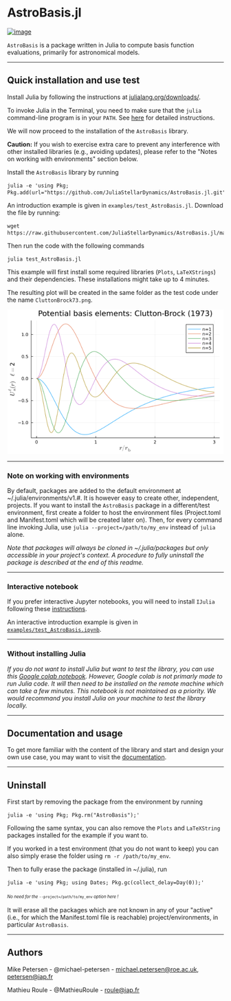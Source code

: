 
# AstroBasis.jl

[![image](https://github.com/JuliaStellarDynamics/AstroBasis.jl/actions/workflows/documentation.yml/badge.svg?branch=documentation)](https://juliastellardynamics.github.io/AstroBasis.jl/)

`AstroBasis` is a package written in Julia to compute basis function evaluations, primarily for astronomical models.

---
## Quick installation and use test

Install Julia by following the instructions at [julialang.org/downloads/](https://julialang.org/downloads/).

To invoke Julia in the Terminal, you need to make sure that the `julia` command-line program is in your `PATH`. 
See [here](https://julialang.org/downloads/platform/#optional_add_julia_to_path) for detailed instructions.

We will now proceed to the installation of the `AstroBasis` library.

**Caution:** If you wish to exercise extra care to prevent any interference with other installed libraries (e.g., avoiding updates), please refer to the "Notes on working with environments" section below.

Install the `AstroBasis` library by running
```
julia -e 'using Pkg; Pkg.add(url="https://github.com/JuliaStellarDynamics/AstroBasis.jl.git")'
```

An introduction example is given in `examples/test_AstroBasis.jl`. Download the file by running:
```
wget https://raw.githubusercontent.com/JuliaStellarDynamics/AstroBasis.jl/main/examples/test_AstroBasis.jl
```
Then run the code with the following commands
```
julia test_AstroBasis.jl
```

This example will first install some required libraries (`Plots`, `LaTeXStrings`) and their dependencies. These installations might take up to 4 minutes.

The resulting plot will be created in the same folder as the test code under the name `CluttonBrock73.png`.

![`Clutton-Brock (1973)`](examples/CluttonBrock73_original.png)

---
### Note on working with environments

By default, packages are added to the default environment at ~/.julia/environments/v1.#.
It is however easy to create other, independent, projects.
If you want to install the `AstroBasis` package in a different/test environment, first create a folder to host the environment files (Project.toml and Manifest.toml which will be created later on).
Then, for every command line invoking Julia, use `julia --project=/path/to/my_env` instead of `julia` alone.

*Note that packages will always be cloned in ~/.julia/packages but only accessible in your project's context.* 
*A procedure to fully uninstall the package is described at the end of this readme.*

---
### Interactive notebook

If you prefer interactive Jupyter notebooks, you will need to install `IJulia` following these [instructions](https://github.com/JuliaLang/IJulia.jl).

An interactive introduction example is given in [`examples/test_AstroBasis.ipynb`](examples/test_AstroBasis.ipynb).

---
### Without installing Julia

*If you do not want to install Julia but want to test the library, you can use this [Google colab notebook](https://colab.research.google.com/drive/1g5AD8zzwyqmufqVdYEzkdi5hdifu-z2S?usp=sharing).
However, Google colab is not primarly made to run Julia code. 
It will then need to be installed on the remote machine which can take a few minutes.
This notebook is not maintained as a priority. We would recommand you install Julia on your machine to test the library locally.*

---
## Documentation and usage

To get more familiar with the content of the library and start and design your own use case, you may want to visit the [documentation](https://juliastellardynamics.github.io/AstroBasis.jl/).

---
## Uninstall

First start by removing the package from the environment by running
```
julia -e 'using Pkg; Pkg.rm("AstroBasis");'
```

Following the same syntax, you can also remove the `Plots` and `LaTeXString` packages installed for the example if you want to. 

If you worked in a test environment (that you do not want to keep) you can also simply erase the folder using `rm -r /path/to/my_env`.

Then to fully erase the package (installed in ~/.julia), run
```
julia -e 'using Pkg; using Dates; Pkg.gc(collect_delay=Day(0));'
```
<sup><sub>*No need for the* `--project=/path/to/my_env` *option here !*</sub></sup>

It will erase all the packages which are not known in any of your "active" (i.e., for which the Manifest.toml file is reachable) project/environments, in particular `AstroBasis`.

---
## Authors

Mike Petersen -  @michael-petersen - michael.petersen@roe.ac.uk, petersen@iap.fr

Mathieu Roule -  @MathieuRoule - roule@iap.fr

